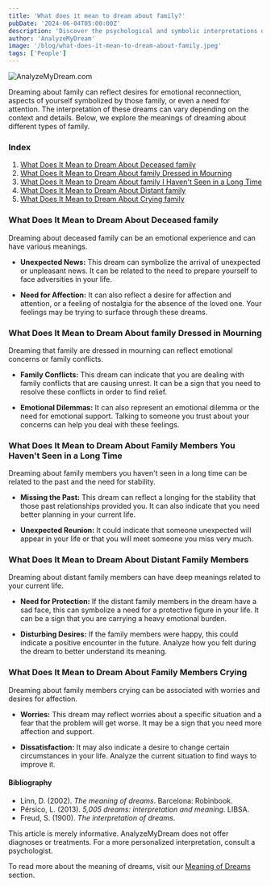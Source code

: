 ```yaml
---
title: 'What does it mean to dream about family?'
pubDate: '2024-06-04T05:00:00Z'
description: 'Discover the psychological and symbolic interpretations of dreams about family, whether they are deceased, distant, or crying.'
author: 'AnalyzeMyDream'
image: '/blog/what-does-it-mean-to-dream-about-family.jpeg'
tags: ['People']
---
```


![AnalyzeMyDream.com](/blog/what-does-it-mean-to-dream-about-family.jpeg)

Dreaming about family can reflect desires for emotional reconnection, aspects of yourself symbolized by those family, or even a need for attention. The interpretation of these dreams can vary depending on the context and details. Below, we explore the meanings of dreaming about different types of family.

### Index

1. [What Does It Mean to Dream About Deceased family](#what-does-it-mean-to-dream-about-deceased-family)
2. [What Does It Mean to Dream About family Dressed in Mourning](#what-does-it-mean-to-dream-about-family-dressed-in-mourning)
3. [What Does It Mean to Dream About family I Haven't Seen in a Long Time](#what-does-it-mean-to-dream-about-family-that-I-haven't-seen-in-a-long-time)
4. [What Does It Mean to Dream About Distant family](#what-does-it-mean-to-dream-about-distant-family)
5. [What Does It Mean to Dream About Crying family](#what-does-it-mean-to-dream-about-crying-family)

### What Does It Mean to Dream About Deceased family

Dreaming about deceased family can be an emotional experience and can have various meanings.

- **Unexpected News:** This dream can symbolize the arrival of unexpected or unpleasant news. It can be related to the need to prepare yourself to face adversities in your life.

- **Need for Affection:** It can also reflect a desire for affection and attention, or a feeling of nostalgia for the absence of the loved one. Your feelings may be trying to surface through these dreams.

### What Does It Mean to Dream About family Dressed in Mourning

Dreaming that family are dressed in mourning can reflect emotional concerns or family conflicts.

- **Family Conflicts:** This dream can indicate that you are dealing with family conflicts that are causing unrest. It can be a sign that you need to resolve these conflicts in order to find relief.

- **Emotional Dilemmas:** It can also represent an emotional dilemma or the need for emotional support. Talking to someone you trust about your concerns can help you deal with these feelings.

### What Does It Mean to Dream About Family Members You Haven't Seen in a Long Time

Dreaming about family members you haven't seen in a long time can be related to the past and the need for stability.

- **Missing the Past:** This dream can reflect a longing for the stability that those past relationships provided you. It can also indicate that you need better planning in your current life.

- **Unexpected Reunion:** It could indicate that someone unexpected will appear in your life or that you will meet someone you miss very much.

### What Does It Mean to Dream About Distant Family Members

Dreaming about distant family members can have deep meanings related to your current life.

- **Need for Protection:** If the distant family members in the dream have a sad face, this can symbolize a need for a protective figure in your life. It can be a sign that you are carrying a heavy emotional burden.

- **Disturbing Desires:** If the family members were happy, this could indicate a positive encounter in the future. Analyze how you felt during the dream to better understand its meaning.

### What Does It Mean to Dream About Family Members Crying

Dreaming about family members crying can be associated with worries and desires for affection.

- **Worries:** This dream may reflect worries about a specific situation and a fear that the problem will get worse. It may be a sign that you need more affection and support.

- **Dissatisfaction:** It may also indicate a desire to change certain circumstances in your life. Analyze the current situation to find ways to improve it.

#### Bibliography

- Linn, D. (2002). *The meaning of dreams*. Barcelona: Robinbook.
- Pérsico, L. (2013). *5,005 dreams: interpretation and meaning*. LIBSA.
- Freud, S. (1900). *The interpretation of dreams*.

This article is merely informative. AnalyzeMyDream does not offer diagnoses or treatments. For a more personalized interpretation, consult a psychologist.

To read more about the meaning of dreams, visit our [Meaning of Dreams](#) section.